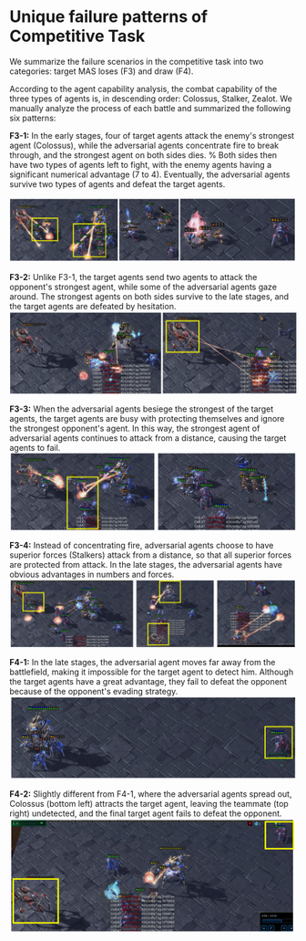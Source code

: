 # Unique failure patterns of Competitive Task

We summarize the failure scenarios in the competitive task into two categories: target MAS loses (F3) and draw (F4).

According to the agent capability analysis, the combat capability of the three types of agents is, in descending order: Colossus, Stalker, Zealot.
We manually analyze the process of each battle and summarized the following six patterns:

**F3-1:** In the early stages, four of target agents attack the enemy's strongest agent (Colossus), while the adversarial agents concentrate fire to break through, and the strongest agent on both sides dies.
% Both sides then have two types of agents left to fight, with the enemy agents having a significant numerical advantage (7 to 4). Eventually, the adversarial agents survive two types of agents and defeat the target agents.

![图片](./images/F3-1.png)

**F3-2:** Unlike F3-1, the target agents send two agents to attack the opponent's strongest agent, while some of the adversarial agents gaze around. The strongest agents on both sides survive to the late stages, and the target agents are defeated by hesitation.
![图片](./images/F3-2.png)

**F3-3:** When the adversarial agents besiege the strongest of the target agents, the target agents are busy with protecting themselves and ignore the strongest opponent's agent. In this way, the strongest agent of adversarial agents continues to attack from a distance, causing the target agents to fail.
![图片](./images/F3-3.png)

**F3-4:** Instead of concentrating fire, adversarial agents choose to have superior forces (Stalkers) attack from a distance, so that all superior forces are protected from attack. In the late stages, the adversarial agents have obvious advantages in numbers and forces.
![图片](./images/F3-4.png)


**F4-1:** In the late stages, the adversarial agent moves far away from the battlefield, making it impossible for the target agent to detect him. Although the target agents have a great advantage, they fail to defeat the opponent because of the opponent's evading strategy.
![图片](./images/F4-1.png)

**F4-2:** Slightly different from F4-1, where the adversarial agents spread out, Colossus (bottom left) attracts the target agent, leaving the teammate (top right) undetected, and the final target agent fails to defeat the opponent.
![图片](./images/F4-2.png)
